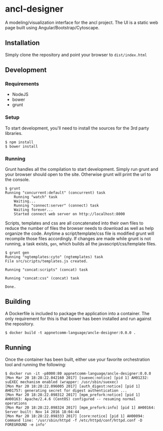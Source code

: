 # ancl-designer
A modeling/visualization interface for the ancl project.  The UI is a static web page built using Angular/Bootstrap/Cytoscape.

## Installation
Simply clone the repository and point your browser to `dist/index.html`

## Development

### Requirements
* NodeJS
* bower
* grunt

### Setup
To start development, you'll need to install the sources for the 3rd party libraries.
```
$ npm install
$ bower install
```
### Running
Grunt handles all the compilation to start development.  Simply run grunt and your browser should open to the site.  Otherwise grunt will print the url to the console.
```
$ grunt
Running "concurrent:default" (concurrent) task
    Running "watch" task
    Waiting...
    Running "connect:server" (connect) task
    Waiting forever...
    Started connect web server on http://localhost:8000
```
Scripts, templates and css are all concatenated into their own files to reduce the number of files the browser needs to download as well as help organize the code.  Anytime a script/template/css file is modified grunt will recompile those files accordingly.  If changes are made while grunt is not running, a task exists, `gen`, which builds all the javascript/css/template files.
```
$ grunt gen
Running "ngtemplates:cyto" (ngtemplates) task
File src/scripts/templates.js created.

Running "concat:scripts" (concat) task

Running "concat:css" (concat) task

Done.

```

## Building
A Dockerfile is included to package the application into a container.  The only requirement for this is that bower has been installed and run against the repository.
```
$ docker build -t appnetcomm-language/ancle-designer:0.0.0 .
```
## Running
Once the container has been built, either use your favorite orchestration tool and running the following:
```
$ docker run -it -p8000:80 appnetcomm-language/ancle-designer:0.0.0 
[Mon Mar 20 18:28:22.042160 2017] [suexec:notice] [pid 1] AH01232: suEXEC mechanism enabled (wrapper: /usr/sbin/suexec)
[Mon Mar 20 18:28:22.096005 2017] [auth_digest:notice] [pid 1] AH01757: generating secret for digest authentication ...
[Mon Mar 20 18:28:22.098312 2017] [mpm_prefork:notice] [pid 1] AH00163: Apache/2.4.6 (CentOS) configured -- resuming normal operations
[Mon Mar 20 18:28:22.098324 2017] [mpm_prefork:info] [pid 1] AH00164: Server built: Nov 14 2016 18:04:44
[Mon Mar 20 18:28:22.098333 2017] [core:notice] [pid 1] AH00094: Command line: '/usr/sbin/httpd -f /etc/httpd/conf/httpd.conf -D FOREGROUND -e info'
```
